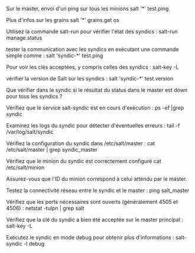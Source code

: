 
Sur le master, envoi d'un ping sur tous les minions
salt '*' test.ping

Plus d'infos sur les grains
salt '*' grains.get os

Utilisez la commande salt-run pour vérifier l'état des syndics :
salt-run manage.status

tester la communication avec les syndics en exécutant une commande simple comme :
salt 'syndic-*' test.ping

Pour voir les clés acceptées, y compris celles des syndics :
salt-key -L

vérifier la version de Salt sur les syndics :
salt 'syndic-*' test.version

Que vérifier dans le syndic si le résultat du status dans le master est down pour tous les syndics ?

Vérifiez que le service salt-syndic est en cours d'exécution :
ps -ef |grep syndic

Examinez les logs du syndic pour détecter d'éventuelles erreurs :
tail -f /var/log/salt/syndic

Vérifiez la configuration du syndic dans /etc/salt/master :
cat /etc/salt/master | grep syndic_master

Vérifiez que le minion du syndic est correctement configuré 
cat /etc/salt/minion

Assurez-vous que l'ID du minion correspond à celui attendu par le master.

Testez la connectivité réseau entre le syndic et le master :
ping salt_master

Vérifiez que les ports nécessaires sont ouverts (généralement 4505 et 4506) :
netstat -tulpn | grep salt

Vérifiez que la clé du syndic a bien été acceptée sur le master principal :
salt-key -L

Exécutez le syndic en mode debug pour obtenir plus d'informations :
salt-syndic -l debug



